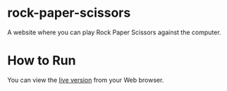 # rock-paper-scissors
A website where you can play Rock Paper Scissors against the computer.

# How to Run
You can view the [live version](https://jonathanbernal.github.io/rock-paper-scissors/) from your Web browser.
